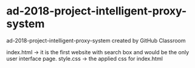 # ad-2018-project-intelligent-proxy-system
ad-2018-project-intelligent-proxy-system created by GitHub Classroom

index.html -> it is the first website with search box and would be the only user interface page.
style.css -> the applied css for index.html
